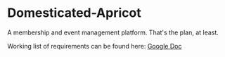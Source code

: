 # Domesticated-Apricot
A membership and event management platform. That's the plan, at least.

Working list of requirements can be found here: [Google Doc](https://docs.google.com/document/d/1kCKM_0OuQ-ox3oTD7ylt77YPgt1ZrhlLrgR1eQ0qVwc/edit)
